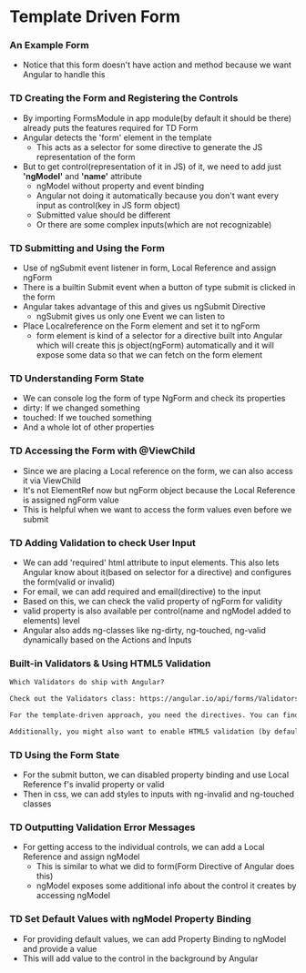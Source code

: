 # Template Driven Form

### An Example Form

* Notice that this form doesn't have action and method because we want Angular to handle this

### TD Creating the Form and Registering the Controls

* By importing FormsModule in app module(by default it should be there) already puts the features required for TD Form
* Angular detects the 'form' element in the template
  * This acts as a selector for some directive to generate the JS representation of the form
* But to get control(representation of it in JS) of it, we need to add just **'ngModel'** and **'name'** attribute
  * ngModel without property and event binding
  * Angular not doing it automatically because you don't want every input as control(key in JS form object)
  * Submitted value should be different
  * Or there are some complex inputs(which are not recognizable)

### TD Submitting and Using the Form

* Use of ngSubmit event listener in form, Local Reference and assign ngForm
* There is a builtin Submit event when a button of type submit is clicked in the form
* Angular takes advantage of this and gives us ngSubmit Directive
  * ngSubmit gives us only one Event we can listen to
* Place Localreference on the Form element and set it to ngForm
  * form element is kind of a selector for a directive built into Angular which will create this js object(ngForm) automatically and it will expose some data so that we can fetch on the form element

### TD Understanding Form State

* We can console log the form of type NgForm and check its properties
* dirty: If we changed something
* touched: If we touched something
* And a whole lot of other properties

### TD Accessing the Form with @ViewChild

* Since we are placing a Local reference on the form, we can also access it via ViewChild
* It's not ElementRef now but ngForm object because the Local Reference is assigned ngForm value
* This is helpful when we want to access the form values even before we submit

### TD Adding Validation to check User Input

* We can add 'required' html attribute to input elements. This also lets Angular know about it(based on selector for a directive) and configures the form(valid or invalid) 
* For email, we can add required and email(directive) to the input
* Based on this, we can check the valid property of ngForm for validity
* valid property is also available per control(name and ngModel added to elements) level
* Angular also adds ng-classes like ng-dirty, ng-touched, ng-valid dynamically based on the Actions and Inputs

### Built-in Validators & Using HTML5 Validation

```txt
Which Validators do ship with Angular? 

Check out the Validators class: https://angular.io/api/forms/Validators - these are all built-in validators, though that are the methods which actually get executed (and which you later can add when using the reactive approach).

For the template-driven approach, you need the directives. You can find out their names, by searching for "validator" in the official docs: https://angular.io/api?type=directive - everything marked with "D" is a directive and can be added to your template.

Additionally, you might also want to enable HTML5 validation (by default, Angular disables it). You can do so by adding the ngNativeValidate  to a control in your template.
```

### TD Using the Form State

* For the submit button, we can disabled property binding and use Local Reference f's invalid property or valid
* Then in css, we can add styles to inputs with ng-invalid and ng-touched classes

### TD Outputting Validation Error Messages

* For getting access to the individual controls, we can add a Local Reference and assign ngModel
  * This is similar to what we did to form(Form Directive of Angular does this)
  * ngModel exposes some additional info about the control it creates by accessing ngModel

### TD Set Default Values with ngModel Property Binding

* For providing default values, we can add Property Binding to ngModel and provide a value
* This will add value to the control in the background by Angular